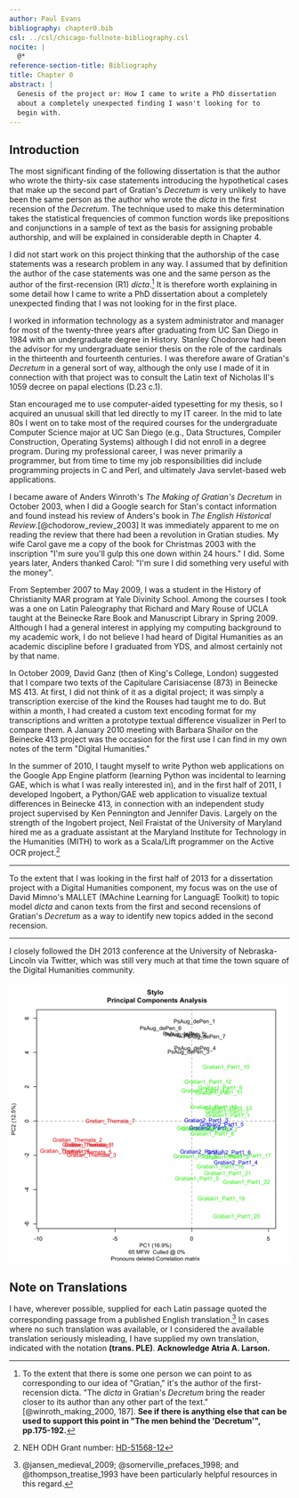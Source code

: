 ```yaml
---
author: Paul Evans
bibliography: chapter0.bib
csl: ../csl/chicago-fullnote-bibliography.csl
nocite: |
  @*
reference-section-title: Bibliography
title: Chapter 0
abstract: |
  Genesis of the project or: How I came to write a PhD dissertation
  about a completely unexpected finding I wasn't looking for to
  begin with.
---
```

## Introduction

The most significant finding of the following dissertation is that
the author who wrote the thirty-six case statements introducing the
hypothetical cases that make up the second part of Gratian's
*Decretum* is very unlikely to have been the same person as the
author who wrote the *dicta* in the first recension of the *Decretum*.
The technique used to make this determination takes the statistical
frequencies of common function words like prepositions and conjunctions
in a sample of text as the basis for assigning probable authorship,
and will be explained in considerable depth in Chapter 4.

I did not start work on this project thinking that the authorship
of the case statements was a research problem in any way. I assumed
that by definition the author of the case statements was one and
the same person as the author of the first-recension (R1) *dicta*.[^1]
It is therefore worth explaining in some detail how I came to write
a PhD dissertation about a completely unexpected finding that I was
not looking for in the first place.

I worked in information technology as a system administrator and
manager for most of the twenty-three years after graduating from
UC San Diego in 1984 with an undergraduate degree in History.
Stanley Chodorow had been the advisor for my undergraduate senior
thesis on the role of the cardinals in the thirteenth and fourteenth
centuries. I was therefore aware of Gratian's *Decretum* in a general
sort of way, although the only use I made of it in connection with
that project was to consult the Latin text of Nicholas II's 1059
decree on papal elections (D.23 c.1).

Stan encouraged me to use computer-aided typesetting for my thesis,
so I acquired an unusual skill that led directly to my IT career.
In the mid to late 80s I went on to take most of the required courses
for the undergraduate Computer Science major at UC San Diego (e.g.,
Data Structures, Compiler Construction, Operating Systems) although
I did not enroll in a degree program. During my professional career,
I was never primarily a programmer, but from time to time my job
responsibilities did include programming projects in C and Perl,
and ultimately Java servlet-based web applications.

I became aware of Anders Winroth's *The Making of Gratian's Decretum*
in October 2003, when I did a Google search for Stan's contact
information and found instead his review of Anders's book in *The
English Historical Review*.[@chodorow_review_2003] It was immediately
apparent to me on reading the review that there had been a revolution
in Gratian studies. My wife Carol gave me a copy of the book for
Christmas 2003 with the inscription "I'm sure you'll gulp this one
down within 24 hours." I did. Some years later, Anders thanked
Carol: "I'm sure I did something very useful with the money".

From September 2007 to May 2009, I was a student in the History of
Christianity MAR program at Yale Divinity School. Among the courses
I took was a one on Latin Paleography that Richard and Mary Rouse
of UCLA taught at the Beinecke Rare Book and Manuscript Library in
Spring 2009. Although I had a general interest in applying my
computing background to my academic work, I do not believe I had
heard of Digital Humanities as an academic discipline before I
graduated from YDS, and almost certainly not by that name.

In October 2009, David Ganz (then of King's College, London) suggested
that I compare two texts of the Capitulare Carisiacense (873) in
Beinecke MS 413. At first, I did not think of it as a digital
project; it was simply a transcription exercise of the kind the
Rouses had taught me to do. But within a month, I had created a
custom text encoding format for my transcriptions and written a
prototype textual difference visualizer in Perl to compare them.
A January 2010 meeting with Barbara Shailor on the Beinecke 413
project was the occasion for the first use I can find in my own
notes of the term "Digital Humanities."

In the summer of 2010, I taught myself to write Python web applications
on the Google App Engine platform (learning Python was incidental
to learning GAE, which is what I was really interested in), and in
the first half of 2011, I developed Ingobert, a Python/GAE web
application to visualize textual differences in Beinecke 413, in
connection with an independent study project supervised by Ken
Pennington and Jennifer Davis. Largely on the strength of the
Ingobert project, Neil Fraistat of the University of Maryland hired
me as a graduate assistant at the Maryland Institute for Technology
in the Humanities (MITH) to work as a Scala/Lift programmer on the
Active OCR project.[^3]

* * *

To the extent that I was looking in the first half of 2013 for a
dissertation project with a Digital Humanities component, my focus
was on the use of David Mimno's MALLET (MAchine Learning for LanguagE
Toolkit) to topic model *dicta* and canon texts from the first and
second recensions of Gratian's *Decretum* as a way to identify new
topics added in the second recension.

* * *

I closely followed the DH 2013 conference at the University of
Nebraska-Lincoln via Twitter, which was still very much at that
time the town square of the Digital Humanities community.

![Figure 1 10 Sep 2013](JPGs/Photo51.jpg)

## Note on Translations

I have, wherever possible, supplied for each Latin passage quoted
the corresponding passage from a published English translation.[^4]
In cases where no such translation was available, or I considered
the available translation seriously misleading, I have supplied my
own translation, indicated with the notation **(trans. PLE)**.
**Acknowledge Atria A. Larson.**

[^1]: To the extent that there is some one person we can point to
as corresponding to our idea of "Gratian," it's the author of the
first-recension dicta. "The *dicta* in Gratian's *Decretum* bring
the reader closer to its author than any other part of the text."
[@winroth_making_2000, 187]. **See if there is anything else that
can be used to support this point in "The men behind the 'Decretum'",
pp.175-192.**

[^3]: NEH ODH Grant number:
[HD-51568-12](https://securegrants.neh.gov/publicquery/main.aspx?f=1&gn=HD-51568-12)

[^4]: @jansen_medieval_2009; @somerville_prefaces_1998; and
@thompson_treatise_1993 have been particularly helpful resources
in this regard.

